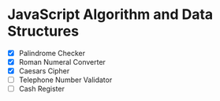 # JavaScript Algorithm and Data Structures

- [x] Palindrome Checker
- [x] Roman Numeral Converter
- [x] Caesars Cipher
- [ ] Telephone Number Validator
- [ ] Cash Register 
